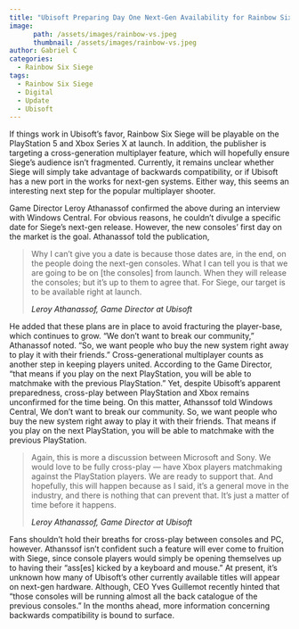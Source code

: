 ```yaml
---
title: "Ubisoft Preparing Day One Next-Gen Availability for Rainbow Six Siege, Alongside Cross-Gen Multiplayer"
image:
      path: /assets/images/rainbow-vs.jpeg
      thumbnail: /assets/images/rainbow-vs.jpeg
author: Gabriel C
categories:
  - Rainbow Six Siege
tags:
  - Rainbow Six Siege
  - Digital
  - Update
  - Ubisoft
---
```


If things work in Ubisoft’s favor, Rainbow Six Siege will be playable on the PlayStation 5 and Xbox Series X at launch. In addition, the publisher is targeting a cross-generation multiplayer feature, which will hopefully ensure Siege’s audience isn’t fragmented. Currently, it remains unclear whether Siege will simply take advantage of backwards compatibility, or if Ubisoft has a new port in the works for next-gen systems. Either way, this seems an interesting next step for the popular multiplayer shooter.

Game Director Leroy Athanassof confirmed the above during an interview with Windows Central. For obvious reasons, he couldn’t divulge a specific date for Siege’s next-gen release. However, the new consoles’ first day on the market is the goal. Athanassof told the publication,

>Why I can’t give you a date is because those dates are, in the end, on the people doing the next-gen consoles. What I can tell you is that we are going to be on [the consoles] from launch. When they will release the consoles; but it’s up to them to agree that. For Siege, our target is to be available right at launch.
>
>
> <cite> <a> Leroy Athanassof, Game Director at Ubisoft </a> </cite>

He added that these plans are in place to avoid fracturing the player-base, which continues to grow. “We don’t want to break our community,” Athanassof noted. “So, we want people who buy the new system right away to play it with their friends.” Cross-generational multiplayer counts as another step in keeping players united. According to the Game Director, “that means if you play on the next PlayStation, you will be able to matchmake with the previous PlayStation.”
Yet, despite Ubisoft’s apparent preparedness, cross-play between PlayStation and Xbox remains unconfirmed for the time being. On this matter, Athanssof told Windows Central,
We don’t want to break our community. So, we want people who buy the new system right away to play it with their friends.
That means if you play on the next PlayStation, you will be able to matchmake with the previous PlayStation.

>Again, this is more a discussion between Microsoft and Sony. We would love to be fully cross-play — have Xbox players matchmaking against the PlayStation players. We are ready to support that. And hopefully, this will happen because as I said, it’s a general move in the industry, and there is nothing that can prevent that. It’s just a matter of time before it happens.
>
><cite> <a> Leroy Athanassof, Game Director at Ubisoft </a> </cite>

Fans shouldn’t hold their breaths for cross-play between consoles and PC, however. Athanssof isn’t confident such a feature will ever come to fruition with Siege, since console players would simply be opening themselves up to having their “ass[es] kicked by a keyboard and mouse.”
At present, it’s unknown how many of Ubisoft’s other currently available titles will appear on next-gen hardware. Although, CEO Yves Guillemot recently hinted that “those consoles will be running almost all the back catalogue of the previous consoles.” In the months ahead, more information concerning backwards compatibility is bound to surface.
